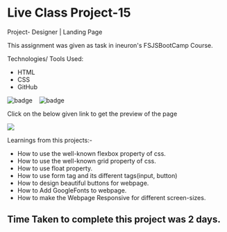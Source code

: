 # Live Class Project-15

Project- Designer | Landing Page

This assignment was given as task in ineuron's FSJSBootCamp Course.

Technologies/ Tools Used:

- HTML
- CSS
- GitHub

![badge](https://img.shields.io/badge/HTML5-E34F26?style=for-the-badge&logo=html5&logoColor=white)&nbsp;&nbsp;&nbsp;
![badge](https://img.shields.io/badge/CSS3-1572B6?style=for-the-badge&logo=css3&logoColor=white)


Click on the below given link to get the preview of the page

<a href="https://pujari-project15.netlify.app/">
<img src="https://img.shields.io/badge/Vercel-000000?style=for-the-badge&logo=vercel&logoColor=white">
</a>

Learnings from this projects:-
* How to use the well-known flexbox property of css.
* How to use the well-known grid property of css.
* How to use float property.
* How to use form tag and its different tags(input, button)
* How to design beautiful buttons for webpage.
* How to Add GoogleFonts to webpage.
* How to make the Webpage Responsive for different screen-sizes.

## Time Taken to complete this project was 2 days.